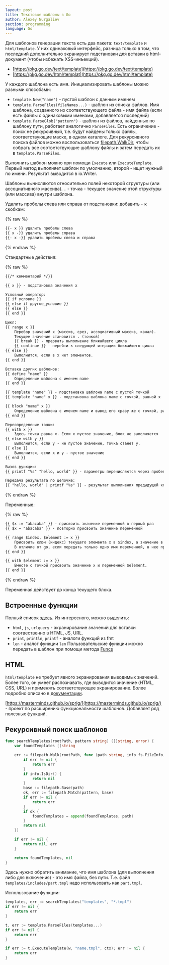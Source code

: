 ```yaml
---
layout: post
title: Текстовые шаблоны в Go
author: Alexey Nurgaliev
section: programming
language: Go
---
```


Для шаблонов генерации текста есть два пакета: `text/template` и `html/template`. У них одинаковый интерфейс, разница только в том, что последний дополнительно экранирует подстановки для вставки в html-документ (чтобы избежать XSS-инъекций).

+ [https://pkg.go.dev/text/template](https://pkg.go.dev/text/template)
+ [https://pkg.go.dev/html/templat](https://pkg.go.dev/html/template)

У каждого шаблона есть имя. Инициализировать шаблоны можно разными способами:

+ `template.New("name")` - пустой шаблон с данным именем
+ `template.ParseFiles(fileNames...)` - шаблон из списка файлов. Имя шаблона, созданного из соответствующего файла - имя файла (если есть файлы с одинаковыми именами, добавляется последний)
+ `template.ParseGlob("pattern")` - шаблон из файлов, найденных по шаблону пути, работает аналогично `ParseFiles`. Есть ограничение - поиск не рекурсивный, т.е. будут найдены только файлы, соответствующие маске, в одном каталоге. Для рекурсивного поиска файлов можно воспользоваться [filepath.WalkDir](https://pkg.go.dev/path/filepath@go1.23.2#WalkDir), чтобы собрать все соответствующие шаблону файлы и затем передать их в `template.ParseFiles`.

Выполнить шаблон можно при помощи `Execute` или `ExecuteTemplate`. Первый метод выполняет шаблон по умолчанию, второй - ищет нужный по имени. Результат выводится в io.Writer.

Шаблоны вычисляются относительно полей некоторой структуры (или ассоциативного массива). `.` - точка - текущее значение этой структуры (или массива) внутри шаблона.

Удалить пробелы слева или справа от подстановки: добавить `-` к скобкам:

{% raw %}
```html
{{- x }} удалить пробелы слева
{{ x -}} удалить пробелы справа
{{- x -}} удалить пробелы слева и справа
```
{% endraw %}

Стандартные действия:

{% raw %}
```html
{{/* комментарий */}}

{{ x }} - подстановка значения х

Условный оператор:
{{ if условие }}
{{ else if другое_условие }}
{{ else }}
{{ end }}

Цикл:
{{ range x }}
    Перебор значений х (массив, срез, ассоциативный массив, канал).
    Текущее значение становится . (точкой)
    {{ break }} - прервать выполнение ближайшего цикла
    {{ continue }} - перейти к следующей итерации ближайшего цикла
{{ else }}
    Выполнится, если в х нет элементов.
{{ end }}

Вставка других шаблонов:
{{ define "name" }}
    Определение шаблона с именем name
{{ end }}

{{ template "name" }} - подстановка шаблона name с пустой точкой
{{ template "name" x }} - подстановка шаблона name с точкой, равной х

{{ block "name" x }}
    Определение шаблона с именем name и вывод его сразу же с точкой, равной х
{{ end }}

Переопределение точки:
{{ with x }}
    Здесь точка равна x. Если х пустое значение, блок не выполняется
{{ else with y }}
    Выполнится, если y - не пустое значение, точка станет y.
{{ else }}
    Выполнится, если х и у - пустое значение
{{ end }}

Вызов функции:
{{ printf "%s" "hello, world" }} - параметры перечисляются через пробел

Передача результата по цепочке:
{{ "hello, world" | printf "%s" }} - результат выполнения предыдущей коменды подставится последним аргументом.
```
{% endraw %}

Переменные:

{% raw %}
```html
{{ $x := "abacaba" }} - присвоить значение переменной в первый раз
{{ $x = "abacaba" }} - повторно присвоить значение переменной

{{ range $index, $element := x }}
    Присвоить ключ (индекс) текущего элемента x в $index, а значение в $element.
    В отличие от go, если передать только одно имя переменной, в нее присвоится значение, а не индекс.
{{ end }}

{{ with $element := x }}
    Вместе с точкой присвоить значение х и переменной $element.
{{ end }}
```
{% endraw %}

Переменная действует до конца текущего блока.

## Встроенные функции

Полный список [здесь](https://pkg.go.dev/text/template#hdr-Functions).
Из интересного, можно выделить:

+ `html`, `js`, `urlquery` - экранирование значений для вставки соотвественно в HTML, JS, URL.
+ `print`, `println`, `printf` - аналоги функций из fmt
+ `len` - аналог функции `len`
Пользовательские функции можно передать в шаблон при помощи метода [Funcs](https://pkg.go.dev/text/template#Template.Funcs)

## HTML

`html/template` не требует явного экранирования выводимых значений. Более того, он умеет распознавать, где выводится значение (HTML, CSS, URL) и применять соответствующее экранирование. Более подробно описано в [документации](https://pkg.go.dev/html/template#hdr-Contexts-1).

[https://masterminds.github.io/sprig/](https://masterminds.github.io/sprig/) - проект по расширению функциональности шаблонов. Добавляет ряд полезных функций.

## Рекурсивный поиск шаблонов

```go
func searchTemplates(rootPath, pattern string) ([]string, error) {
    var foundTemplates []string

    err := filepath.Walk(rootPath, func (path string, info fs.FileInfo, err error) error {
        if err != nil {
            return err
        }
        if info.IsDir() {
            return nil
        }
        base := filepath.Base(path)
        ok, err := filepath.Match(pattern, base)
        if err != nil {
            return err
        }
        if ok {
            foundTemplates = append(foundTemplates, path)
        }
        return nil
    })

    if err != nil {
        return nil, err
    }

    return foundTemplates, nil
}
```

Здесь нужно обратить внимание, что имя шаблона (для выполнения либо для включения) - это имя файла, без пути. Т.е. файл `templates/includes/part.tmpl` надо использовать как `part.tmpl`.

Использование функции:

```go
templates, err := searchTemplates("templates", "*.tmpl")
if err != nil {
    return err
}

t, err := template.ParseFiles(templates...)
if err != nil {
    return err
}

if err := t.ExecuteTemplate(w, "name.tmpl", ctx); err != nil {
    return err
}
```
